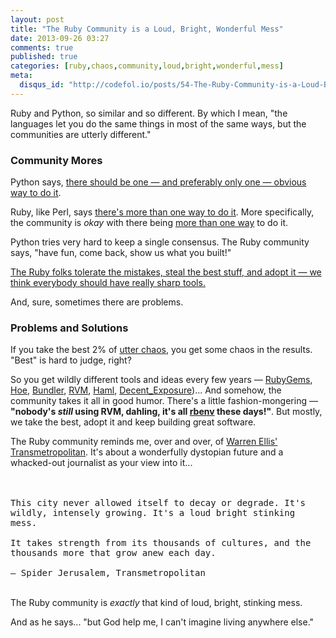 ```yaml
---
layout: post
title: "The Ruby Community is a Loud, Bright, Wonderful Mess"
date: 2013-09-26 03:27
comments: true
published: true
categories: [ruby,chaos,community,loud,bright,wonderful,mess]
meta:
  disqus_id: "http://codefol.io/posts/54-The-Ruby-Community-is-a-Loud-Bright-Wonderful-Mess"
---
```

Ruby and Python, so similar and so different.  By which I mean, "the languages let you do the same things in most of the same ways, but the communities are utterly different."

<h3> Community Mores </h3>

Python says, <a href="http://www.python.org/dev/peps/pep-0020/">there should be one &mdash; and preferably only one &mdash; obvious way to do it</a>.

Ruby, like Perl, says <a href="http://blog.bignerdranch.com/1605-writing-readable-ruby/">there's more than one way to do it</a>.  More specifically, the community is <i>okay</i> with there being <a href="http://mislav.uniqpath.com/poignant-guide/">more than one way</a> to do it.

Python tries very hard to keep a single consensus.  The Ruby community says, "have fun,  come back, show us what you built!"

<a href="http://raganwald.com/2008/07/my-analyst-warned-me-but.html">The Ruby folks tolerate the mistakes, steal the best stuff, and adopt it &mdash; we think everybody should have really sharp tools.</a>

And, sure, sometimes there are problems.

<h3> Problems and Solutions </h3>

If you take the best 2% of <a href="http://michaelochurch.wordpress.com/2013/03/19/gervais-macleod-12-growth-chaos-and-risk/">utter chaos</a>, you get some chaos in the results.  "Best" is hard to judge, right?

So you get wildly different tools and ideas every few years &mdash; <a href="http://rubygems.org/">RubyGems</a>, <a href="http://rubygems.org/gems/hoe">Hoe</a>, <a href="http://bundler.io/">Bundler</a>, <a href="http://rvm.io">RVM</a>, <a href="http://haml.info/">Haml</a>, <a href="https://github.com/voxdolo/decent_exposure">Decent_Exposure</a>)...  And somehow, the community takes it all in good humor.  There's a little fashion-mongering &mdash; <b>"nobody's <i>still</i> using RVM, dahling, it's all <a href="https://github.com/sstephenson/rbenv">rbenv</a> these days!"</b>.  But mostly, we take the best, adopt it and keep building great software.

The Ruby community reminds me, over and over, of <a href="http://en.wikipedia.org/wiki/Transmetropolitan">Warren Ellis' Transmetropolitan</a>.  It's about a wonderfully dystopian future and a whacked-out journalist as your view into it...

<br/><br/><tt>This city never allowed itself to decay or degrade. It's wildly, intensely growing. It's a loud bright stinking mess.<br/><br/>It takes strength from its thousands of cultures, and the thousands more that grow anew each day.<br/><br/>&mdash; Spider Jerusalem, Transmetropolitan</tt> <br/><br/>

The Ruby community is <i>exactly</i> that kind of loud, bright, stinking mess.

And as he says... "but God help me, I can't imagine living anywhere else."

